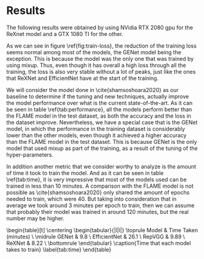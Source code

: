 # Results

<!-- TODO: Update validation with new stuff -->

The following results were obtained by using NVidia RTX 2080 gpu for the ReXnet model and a GTX 1080 TI for the other.

As we can see in figure \ref{fig:train-loss}, the reduction of the training loss seems normal among most of the models, the GENet model being the exception. This is because the model was the only one that was trained by using mixup. Thus, even though it has overall a high loss through all the training, the loss is also very stable without a lot of peaks, just like the ones that ReXNet and EfficientNet have at the start of the training.

We will consider the model done in \cite{shamsoshoara2020} as our baseline to determine if the tuning and new techniques, actually improve the model performance over what is the current state-of-the-art. As it can be seen in table \ref{tab:performance}, all the models perform better than the FLAME model in the test dataset, as both the accuracy and the loss in the dataset improve. Nevertheless, we have a special case that is the GENet model, in which the performance in the training dataset is considerably lower than the other models, even though it achieved a higher accuracy than the FLAME model in the test dataset. This is because GENet is the only model that used mixup as part of the training, as a result of the tuning of the hyper-parameters.

In addition another metric that we consider worthy to analyze is the amount of time it took to train the model. And as it can be seen in table \ref{tab:time}, it is very impressive that most of the models used can be trained in less than 10 minutes. A comparison with the FLAME model is not possible as \cite{shamsoshoara2020} only shared the amount of epochs needed to train, which were 40. But taking into consideration that in average we took around 3 minutes per epoch to train, then we can assume that probably their model was trained in around 120 minutes, but the real number may be higher.

\begin{table}[t]
\centering
\begin{tabular}{|l|l|}
\toprule
Model & Time Taken (minutes) \\
\midrule
GENet & 9.8 \\
EfficientNet & 26.1 \\
RepVGG & 9.89 \\
ReXNet & 8.22 \\
\bottomrule
\end{tabular}
\caption{Time that each model takes to train}
\label{tab:time}
\end{table}
